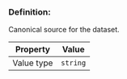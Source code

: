 ### Definition:

Canonical source for the dataset.


| Property | Value |
|----------|--------|
| Value type | `string` |
